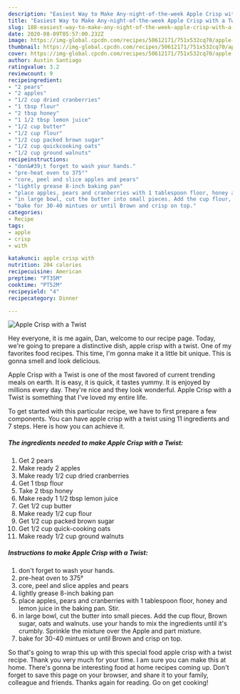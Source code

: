 ```yaml
---
description: "Easiest Way to Make Any-night-of-the-week Apple Crisp with a Twist"
title: "Easiest Way to Make Any-night-of-the-week Apple Crisp with a Twist"
slug: 188-easiest-way-to-make-any-night-of-the-week-apple-crisp-with-a-twist
date: 2020-08-09T05:57:00.232Z
image: https://img-global.cpcdn.com/recipes/50612171/751x532cq70/apple-crisp-with-a-twist-recipe-main-photo.jpg
thumbnail: https://img-global.cpcdn.com/recipes/50612171/751x532cq70/apple-crisp-with-a-twist-recipe-main-photo.jpg
cover: https://img-global.cpcdn.com/recipes/50612171/751x532cq70/apple-crisp-with-a-twist-recipe-main-photo.jpg
author: Austin Santiago
ratingvalue: 3.2
reviewcount: 9
recipeingredient:
- "2 pears"
- "2 apples"
- "1/2 cup dried cranberries"
- "1 tbsp flour"
- "2 tbsp honey"
- "1 1/2 tbsp lemon juice"
- "1/2 cup butter"
- "1/2 cup flour"
- "1/2 cup packed brown sugar"
- "1/2 cup quickcooking oats"
- "1/2 cup ground walnuts"
recipeinstructions:
- "don&#39;t forget to wash your hands."
- "pre-heat oven to 375°"
- "core, peel and slice apples and pears"
- "lightly grease 8-inch baking pan"
- "place apples, pears and cranberries with 1 tablespoon floor, honey and lemon juice in the baking pan. Stir."
- "in large bowl, cut the butter into small pieces. Add the cup flour, Brown sugar, oats and walnuts. use your hands to mix the ingredients until it&#39;s crumbly. Sprinkle the mixture over the Apple and part mixture."
- "bake for 30-40 mintues or until Brown and crisp on top."
categories:
- Recipe
tags:
- apple
- crisp
- with

katakunci: apple crisp with 
nutrition: 204 calories
recipecuisine: American
preptime: "PT35M"
cooktime: "PT52M"
recipeyield: "4"
recipecategory: Dinner

---
```



![Apple Crisp with a Twist](https://img-global.cpcdn.com/recipes/50612171/751x532cq70/apple-crisp-with-a-twist-recipe-main-photo.jpg)

Hey everyone, it is me again, Dan, welcome to our recipe page. Today, we're going to prepare a distinctive dish, apple crisp with a twist. One of my favorites food recipes. This time, I'm gonna make it a little bit unique. This is gonna smell and look delicious.



Apple Crisp with a Twist is one of the most favored of current trending meals on earth. It is easy, it is quick, it tastes yummy. It is enjoyed by millions every day. They're nice and they look wonderful. Apple Crisp with a Twist is something that I've loved my entire life.


To get started with this particular recipe, we have to first prepare a few components. You can have apple crisp with a twist using 11 ingredients and 7 steps. Here is how you can achieve it.

##### The ingredients needed to make Apple Crisp with a Twist:

1. Get 2 pears
1. Make ready 2 apples
1. Make ready 1/2 cup dried cranberries
1. Get 1 tbsp flour
1. Take 2 tbsp honey
1. Make ready 1 1/2 tbsp lemon juice
1. Get 1/2 cup butter
1. Make ready 1/2 cup flour
1. Get 1/2 cup packed brown sugar
1. Get 1/2 cup quick-cooking oats
1. Make ready 1/2 cup ground walnuts




##### Instructions to make Apple Crisp with a Twist:

1. don&#39;t forget to wash your hands.
1. pre-heat oven to 375°
1. core, peel and slice apples and pears
1. lightly grease 8-inch baking pan
1. place apples, pears and cranberries with 1 tablespoon floor, honey and lemon juice in the baking pan. Stir.
1. in large bowl, cut the butter into small pieces. Add the cup flour, Brown sugar, oats and walnuts. use your hands to mix the ingredients until it&#39;s crumbly. Sprinkle the mixture over the Apple and part mixture.
1. bake for 30-40 mintues or until Brown and crisp on top.




So that's going to wrap this up with this special food apple crisp with a twist recipe. Thank you very much for your time. I am sure you can make this at home. There's gonna be interesting food at home recipes coming up. Don't forget to save this page on your browser, and share it to your family, colleague and friends. Thanks again for reading. Go on get cooking!
